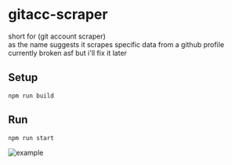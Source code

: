 # gitacc-scraper
short for (git account scraper) <br>
as the name suggests it scrapes specific data from a github profile <br>
currently broken asf but i'll fix it later

## Setup
```
npm run build
```

## Run
```
npm run start
```

![example](https://media.discordapp.net/attachments/967698967813042176/967699012826312764/unknown.png?width=1025&height=71)